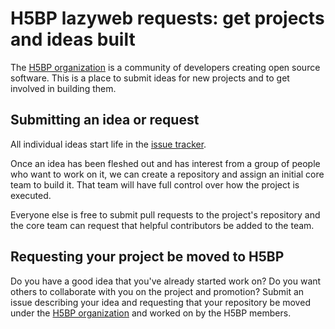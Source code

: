 # H5BP lazyweb requests: get projects and ideas built

The [H5BP organization](https://h5bp.github.io) is a community of developers creating open source software. This is a place to submit ideas for new projects and to get involved in building them.

## Submitting an idea or request

All individual ideas start life in the [issue tracker](https://github.com/h5bp/lazyweb-requests/issues).

Once an idea has been fleshed out and has interest from a group of people who want to work on it, we can create a repository and assign an initial core team to build it. That team will have full control over how the project is executed.

Everyone else is free to submit pull requests to the project's repository and the core team can request that helpful contributors be added to the team.

## Requesting your project be moved to H5BP

Do you have a good idea that you've already started work on? Do you want others to collaborate with you on the project and promotion? Submit an issue describing your idea and requesting that your repository be moved under the [H5BP organization](https://h5bp.github.io) and worked on by the H5BP members.
